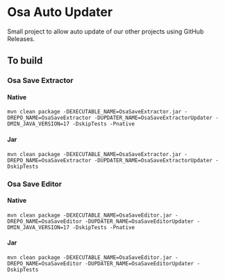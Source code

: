 # Osa Auto Updater

Small project to allow auto update of our other projects using GitHub Releases.

## To build

### Osa Save Extractor
#### Native
```
mvn clean package -DEXECUTABLE_NAME=OsaSaveExtractor.jar -DREPO_NAME=OsaSaveExtractor -DUPDATER_NAME=OsaSaveExtractorUpdater -DMIN_JAVA_VERSION=17 -DskipTests -Pnative
```
#### Jar
```
mvn clean package -DEXECUTABLE_NAME=OsaSaveExtractor.jar -DREPO_NAME=OsaSaveExtractor -DUPDATER_NAME=OsaSaveExtractorUpdater -DskipTests
```

### Osa Save Editor
#### Native
```
mvn clean package -DEXECUTABLE_NAME=OsaSaveEditor.jar -DREPO_NAME=OsaSaveEditor -DUPDATER_NAME=OsaSaveEditorUpdater -DMIN_JAVA_VERSION=17 -DskipTests -Pnative
```
#### Jar
```
mvn clean package -DEXECUTABLE_NAME=OsaSaveEditor.jar -DREPO_NAME=OsaSaveEditor -DUPDATER_NAME=OsaSaveEditorUpdater -DskipTests
```

